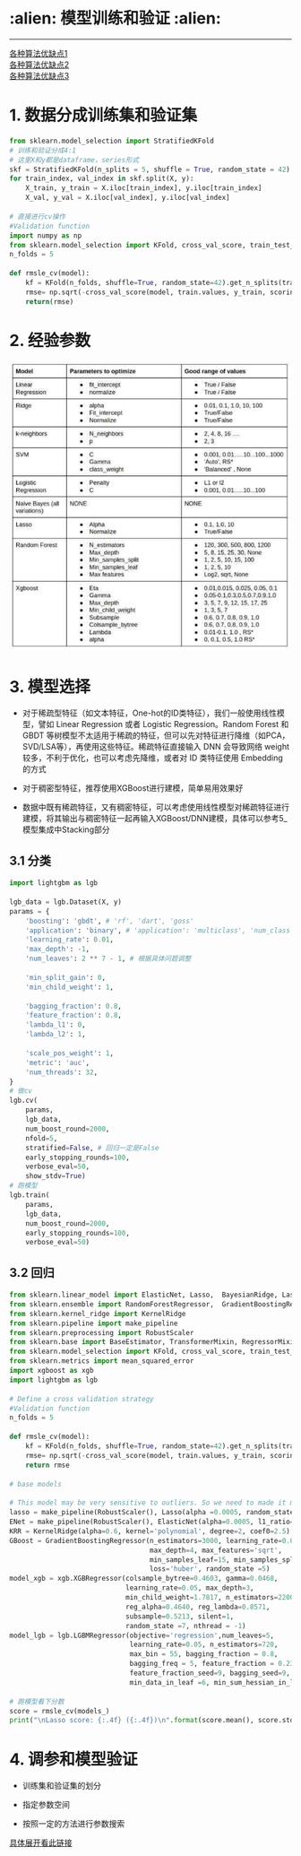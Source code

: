 <h1 align = "left">:alien: 模型训练和验证 :alien:</h1>

---

[各种算法优缺点1](https://mp.weixin.qq.com/s?__biz=MzA4OTg5NzY3NA==&mid=2649345665&idx=1&sn=000c6e1ceada252162b803404d9a397c&chksm=880e8124bf790832dfc5b10e142425969799639743295078ee1d9524ab21e7ad1b314136d923&mpshare=1&scene=1&srcid=0528p1yaSx6dNlRh0U58XebG#rd)<br>
[各种算法优缺点2](https://mp.weixin.qq.com/s/6hD19wWEex-0s-dweuP5sg)<br>
[各种算法优缺点3](https://blog.csdn.net/u012422446/article/details/53034260)<br>

# 1. 数据分成训练集和验证集

```python
from sklearn.model_selection import StratifiedKFold
# 训练和验证分成4:1
# 这里X和y都是dataframe，series形式
skf = StratifiedKFold(n_splits = 5, shuffle = True, random_state = 42)
for train_index, val_index in skf.split(X, y):
    X_train, y_train = X.iloc[train_index], y.iloc[train_index]
    X_val, y_val = X.iloc[val_index], y.iloc[val_index]
    
# 直接进行cv操作
#Validation function
import numpy as np
from sklearn.model_selection import KFold, cross_val_score, train_test_split
n_folds = 5

def rmsle_cv(model):
    kf = KFold(n_folds, shuffle=True, random_state=42).get_n_splits(train.values)
    rmse= np.sqrt(-cross_val_score(model, train.values, y_train, scoring="neg_mean_squared_error", cv = kf))
    return(rmse)
```

# 2. 经验参数

![经验参数](经验参数.jpg)

# 3. 模型选择

 - 对于稀疏型特征（如文本特征，One-hot的ID类特征），我们一般使用线性模型，譬如 Linear Regression 或者 Logistic Regression。Random Forest 和 GBDT 等树模型不太适用于稀疏的特征，但可以先对特征进行降维（如PCA，SVD/LSA等），再使用这些特征。稀疏特征直接输入 DNN 会导致网络 weight 较多，不利于优化，也可以考虑先降维，或者对 ID 类特征使用 Embedding 的方式
 
 - 对于稠密型特征，推荐使用XGBoost进行建模，简单易用效果好
 
 - 数据中既有稀疏特征，又有稠密特征，可以考虑使用线性模型对稀疏特征进行建模，将其输出与稠密特征一起再输入XGBoost/DNN建模，具体可以参考5_模型集成中Stacking部分

## 3.1 分类

```python
import lightgbm as lgb

lgb_data = lgb.Dataset(X, y)
params = {
    'boosting': 'gbdt', # 'rf', 'dart', 'goss'
    'application': 'binary', # 'application': 'multiclass', 'num_class': 3, # multiclass=softmax, multiclassova=ova  One-vs-All
    'learning_rate': 0.01,
    'max_depth': -1,
    'num_leaves': 2 ** 7 - 1, # 根据具体问题调整

    'min_split_gain': 0,
    'min_child_weight': 1,

    'bagging_fraction': 0.8,
    'feature_fraction': 0.8,
    'lambda_l1': 0,
    'lambda_l2': 1,

    'scale_pos_weight': 1,
    'metric': 'auc',
    'num_threads': 32,
}
# 做cv
lgb.cv(
    params,
    lgb_data,
    num_boost_round=2000,
    nfold=5,
    stratified=False, # 回归一定是False
    early_stopping_rounds=100,
    verbose_eval=50,
    show_stdv=True)
# 跑模型
lgb.train(
    params,
    lgb_data,
    num_boost_round=2000,
    early_stopping_rounds=100,
    verbose_eval=50)
```

## 3.2 回归

```python
from sklearn.linear_model import ElasticNet, Lasso,  BayesianRidge, LassoLarsIC
from sklearn.ensemble import RandomForestRegressor,  GradientBoostingRegressor
from sklearn.kernel_ridge import KernelRidge
from sklearn.pipeline import make_pipeline
from sklearn.preprocessing import RobustScaler
from sklearn.base import BaseEstimator, TransformerMixin, RegressorMixin, clone
from sklearn.model_selection import KFold, cross_val_score, train_test_split
from sklearn.metrics import mean_squared_error
import xgboost as xgb
import lightgbm as lgb

# Define a cross validation strategy
#Validation function
n_folds = 5

def rmsle_cv(model):
    kf = KFold(n_folds, shuffle=True, random_state=42).get_n_splits(train.values)
    rmse= np.sqrt(-cross_val_score(model, train.values, y_train, scoring="neg_mean_squared_error", cv = kf))
    return rmse
    
# base models

# This model may be very sensitive to outliers. So we need to made it more robust on them. For that we use the sklearn's Robustscaler() method on pipeline
lasso = make_pipeline(RobustScaler(), Lasso(alpha =0.0005, random_state=1)) 
ENet = make_pipeline(RobustScaler(), ElasticNet(alpha=0.0005, l1_ratio=.9, random_state=3))
KRR = KernelRidge(alpha=0.6, kernel='polynomial', degree=2, coef0=2.5)
GBoost = GradientBoostingRegressor(n_estimators=3000, learning_rate=0.05,
                                   max_depth=4, max_features='sqrt',
                                   min_samples_leaf=15, min_samples_split=10, 
                                   loss='huber', random_state =5)
model_xgb = xgb.XGBRegressor(colsample_bytree=0.4603, gamma=0.0468, 
                             learning_rate=0.05, max_depth=3, 
                             min_child_weight=1.7817, n_estimators=2200,
                             reg_alpha=0.4640, reg_lambda=0.8571,
                             subsample=0.5213, silent=1,
                             random_state =7, nthread = -1)
model_lgb = lgb.LGBMRegressor(objective='regression',num_leaves=5,
                              learning_rate=0.05, n_estimators=720,
                              max_bin = 55, bagging_fraction = 0.8,
                              bagging_freq = 5, feature_fraction = 0.2319,
                              feature_fraction_seed=9, bagging_seed=9,
                              min_data_in_leaf =6, min_sum_hessian_in_leaf = 11)
                                                                                                                                 
# 跑模型看下分数
score = rmsle_cv(models_)
print("\nLasso score: {:.4f} ({:.4f})\n".format(score.mean(), score.std()))
```

# 4. 调参和模型验证

 - 训练集和验证集的划分
 
 - 指定参数空间
 
 - 按照一定的方法进行参数搜索

[具体展开看此链接](https://m.sohu.com/a/139981834_116235)

